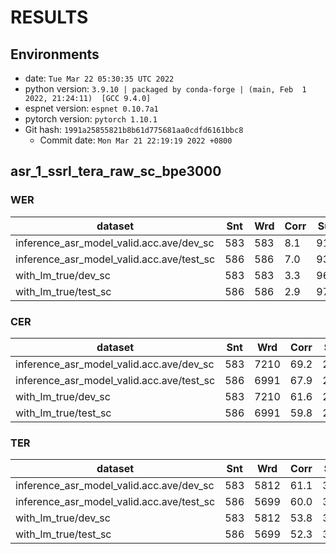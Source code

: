 <!-- Generated by scripts/utils/show_asr_result.sh -->
# RESULTS
## Environments
- date: `Tue Mar 22 05:30:35 UTC 2022`
- python version: `3.9.10 | packaged by conda-forge | (main, Feb  1 2022, 21:24:11)  [GCC 9.4.0]`
- espnet version: `espnet 0.10.7a1`
- pytorch version: `pytorch 1.10.1`
- Git hash: `1991a25855821b8b61d775681aa0cdfd6161bbc8`
  - Commit date: `Mon Mar 21 22:19:19 2022 +0800`

## asr_1_ssrl_tera_raw_sc_bpe3000
### WER

|dataset|Snt|Wrd|Corr|Sub|Del|Ins|Err|S.Err|
|---|---|---|---|---|---|---|---|---|
|inference_asr_model_valid.acc.ave/dev_sc|583|583|8.1|91.9|0.0|0.0|91.9|91.9|
|inference_asr_model_valid.acc.ave/test_sc|586|586|7.0|93.0|0.0|0.2|93.2|93.0|
|with_lm_true/dev_sc|583|583|3.3|96.7|0.0|0.0|96.7|96.7|
|with_lm_true/test_sc|586|586|2.9|97.1|0.0|0.2|97.3|97.1|

### CER

|dataset|Snt|Wrd|Corr|Sub|Del|Ins|Err|S.Err|
|---|---|---|---|---|---|---|---|---|
|inference_asr_model_valid.acc.ave/dev_sc|583|7210|69.2|27.5|3.2|1.2|32.0|91.9|
|inference_asr_model_valid.acc.ave/test_sc|586|6991|67.9|28.6|3.5|1.3|33.4|93.0|
|with_lm_true/dev_sc|583|7210|61.6|25.5|12.8|1.1|39.5|96.7|
|with_lm_true/test_sc|586|6991|59.8|27.9|12.3|0.9|41.0|97.1|

### TER

|dataset|Snt|Wrd|Corr|Sub|Del|Ins|Err|S.Err|
|---|---|---|---|---|---|---|---|---|
|inference_asr_model_valid.acc.ave/dev_sc|583|5812|61.1|32.2|6.7|1.2|40.1|91.9|
|inference_asr_model_valid.acc.ave/test_sc|586|5699|60.0|33.4|6.6|1.3|41.3|93.0|
|with_lm_true/dev_sc|583|5812|53.8|30.2|16.0|0.8|47.0|96.7|
|with_lm_true/test_sc|586|5699|52.3|32.3|15.4|1.0|48.7|97.1|

